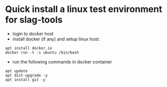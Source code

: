 # Quick install a linux test environment for slag-tools

* login to docker host
* install docker (if any) and setup linux host: 

```
apt install docker.io
docker run -t -i ubuntu /bin/bash
```
* run the following commands in docker container
```
apt update
apt dist-upgrade -y
apt install git -y
```

